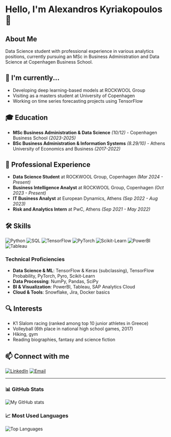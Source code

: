 # Hello, I'm Alexandros Kyriakopoulos 👋

## About Me
Data Science student with professional experience in various analytics positions, currently pursuing an MSc in Business Administration and Data Science at Copenhagen Business School.

## 🌱 I'm currently...
- Developing deep learning-based models at ROCKWOOL Group
- Visiting as a masters student at University of Copenhagen
- Working on time series forecasting projects using TensorFlow

## 🎓 Education
- **MSc Business Administration & Data Science** *(10/12)* - Copenhagen Business School *(2023-2025)*
- **BSc Business Administration & Information Systems** *(8.29/10)* - Athens University of Economics and Business *(2017-2022)*

## 💼 Professional Experience
- **Data Science Student** at ROCKWOOL Group, Copenhagen *(Mar 2024 - Present)*
- **Business Intelligence Analyst** at ROCKWOOL Group, Copenhagen *(Oct 2023 - Present)*
- **IT Business Analyst** at European Dynamics, Athens *(Sep 2022 - Aug 2023)*
- **Risk and Analytics Intern** at PwC, Athens *(Sep 2021 - May 2022)*

## 🛠️ Skills
![Python](https://img.shields.io/badge/Python-3776AB?style=for-the-badge&logo=python&logoColor=white)
![SQL](https://img.shields.io/badge/SQL-4479A1?style=for-the-badge&logo=postgresql&logoColor=white)
![TensorFlow](https://img.shields.io/badge/TensorFlow-FF6F00?style=for-the-badge&logo=tensorflow&logoColor=white)
![PyTorch](https://img.shields.io/badge/PyTorch-EE4C2C?style=for-the-badge&logo=pytorch&logoColor=white)
![Scikit-Learn](https://img.shields.io/badge/ScikitLearn-F7931E?style=for-the-badge&logo=scikit-learn&logoColor=white)
![PowerBI](https://img.shields.io/badge/PowerBI-F2C811?style=for-the-badge&logo=powerbi&logoColor=black)
![Tableau](https://img.shields.io/badge/Tableau-E97627?style=for-the-badge&logo=tableau&logoColor=white)

### Technical Proficiencies
- **Data Science & ML**: TensorFlow & Keras (subclassing), TensorFlow Probability, PyTorch, Pyro, Scikit-Learn
- **Data Processing**: NumPy, Pandas, SciPy
- **BI & Visualization**: PowerBI, Tableau, SAP Analytics Cloud
- **Cloud & Tools**: Snowflake, Jira, Docker basics

## 🔍 Interests
- K1 Slalom racing (ranked among top 10 junior athletes in Greece)
- Volleyball (6th place in national high school games, 2017)
- Hiking, gym
- Reading biographies, fantasy and science fiction

## 📫 Connect with me
[![LinkedIn](https://img.shields.io/badge/LinkedIn-0077B5?style=for-the-badge&logo=linkedin&logoColor=white)](https://linkedin.com/in/alexandros-kyriakopoulos)
[![Email](https://img.shields.io/badge/Email-D14836?style=for-the-badge&logo=gmail&logoColor=white)](mailto:your-email@example.com)

---

### 📊 GitHub Stats
![My GitHub stats](https://github-readme-stats.vercel.app/api?username=alexandros-kyriakopoulos&show_icons=true&theme=radical)

### 📈 Most Used Languages
![Top Languages](https://github-readme-stats.vercel.app/api/top-langs/?username=alexandros-kyriakopoulos&layout=compact&theme=radical)
